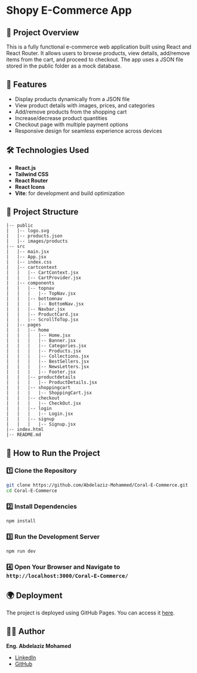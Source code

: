 # Shopy E-Commerce App

## 📌 Project Overview
This is a fully functional e-commerce web application built using React and React Router.
It allows users to browse products, view details, add/remove items from the cart, and proceed to checkout.
The app uses a JSON file stored in the public folder as a mock database.

## 🚀 Features
- Display products dynamically from a JSON file
- View product details with images, prices, and categories
- Add/remove products from the shopping cart
- Increase/decrease product quantities
- Checkout page with multiple payment options
- Responsive design for seamless experience across devices

## 🛠️ Technologies Used
- **React.js**
- **Tailwind CSS**
- **React Router**
- **React Icons**
- **Vite**: for development and build optimization

## 📁 Project Structure
```
|-- public
|   |-- logo.svg
|   |-- products.json
|   |-- images/products
|-- src
|   |-- main.jsx
|   |-- App.jsx
|   |-- index.css
|   |-- cartcontext
|   |   |-- CartContext.jsx
|   |   |-- CartProvider.jsx
|   |-- components
|   |   |-- topnav
|   |   |   |-- TopNav.jsx
|   |   |-- bottomnav
|   |   |   |-- BottomNav.jsx
|   |   |-- Navbar.jsx
|   |   |-- ProductCard.jsx
|   |   |-- ScrollToTop.jsx
|   |-- pages
|   |   |-- home
|   |   |   |-- Home.jsx
|   |   |   |-- Banner.jsx
|   |   |   |-- Categories.jsx
|   |   |   |-- Products.jsx
|   |   |   |-- Collections.jsx
|   |   |   |-- BestSellers.jsx
|   |   |   |-- NewsLetters.jsx
|   |   |   |-- Footer.jsx
|   |   |-- productdetails
|   |   |   |-- ProductDetails.jsx
|   |   |-- shoppingcart
|   |   |   |-- ShoppingCart.jsx
|   |   |-- checkout
|   |   |   |-- CheckOut.jsx
|   |   |-- login
|   |   |   |-- Login.jsx
|   |   |-- signup
|   |   |   |-- Signup.jsx
|-- index.html
|-- README.md
```

## 🛒 How to Run the Project
### 1️⃣ Clone the Repository
```sh
git clone https://github.com/Abdelaziz-Mohammed/Coral-E-Commerce.git
cd Coral-E-Commerce
```
### 2️⃣ Install Dependencies
```sh
npm install
```
### 3️⃣ Run the Development Server
```sh
npm run dev
```
### 4️⃣ Open Your Browser and Navigate to `http://localhost:3000/Coral-E-Commerce/`

## 🌍 Deployment
The project is deployed using GitHub Pages. You can access it [here](https://abdelaziz-mohammed.github.io/Coral-E-Commerce/).

## 👨‍💻 Author
**Eng. Abdelaziz Mohamed**

- [LinkedIn](https://www.linkedin.com/in/abdelaziz)
- [GitHub](https://github.com/Abdelaziz-Mohammed)
